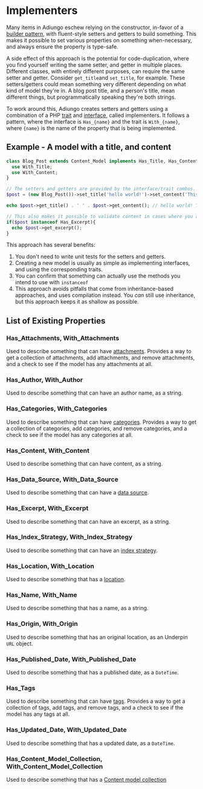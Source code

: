 # Implementers

Many items in Adiungo eschew relying on the constructor, in-favor of
a [builder pattern](https://refactoring.guru/design-patterns/builder), with fluent-style setters and getters to build
something. This makes it possible to set various properties on something when-necessary, and always ensure the property
is type-safe.

A side effect of this approach is the potential for code-duplication, where you find yourself writing the same setter,
and getter in multiple places. Different classes, with entirely different purposes, can require the same setter and
getter. Consider `get_title`and `set_title`, for example. These setters/getters could mean something very different
depending on what kind of model they're in. A blog post title, and a person's title, mean different things, but
programmatically speaking they're both strings.

To work around this, Adiungo creates setters and getters using a combination of a
PHP [trait](https://www.php.net/manual/en/language.oop5.traits.php)
and [interface](https://www.php.net/manual/en/language.oop5.interfaces.php), called implementers. It follows a pattern,
where the interface is `Has_{name}` and the trait is `With_{name}`, where `{name}` is the name of the property that is
being implemented.

## Example - A model with a title, and content

```php
class Blog_Post extends Content_Model implements Has_Title, Has_Content{
  use With_Title;
  use With_Content;
}

// The setters and getters are provided by the interface/trait combos.
$post = (new Blog_Post())->set_title('hello world!')->set_content('This is my first blog post.');

echo $post->get_title() . ' ' . $post->get_content(); // hello world! This is my first blog post.

// This also makes it possible to validate content in cases where you aren't sure if something will have a property
if($post instanceof Has_Excerpt){
  echo $post->get_excerpt();
}
```

This approach has several benefits:

1. You don't need to write unit tests for the setters and getters.
2. Creating a new model is usually as simple as implementing interfaces, and using the corresponding traits.
3. You can confirm that something can actually use the methods you intend to use with `instanceof`
4. This approach avoids pitfalls that come from inheritance-based approaches, and uses compilation instead. You _can_
   still use inheritance, but this approach keeps it as shallow as possible.

## List of Existing Properties

### Has_Attachments, With_Attachments

Used to describe something that can have [attachments](/collections/attachments). Provides a way to get a collection of
attachments, add
attachments, and remove attachments, and a check to see if the model has any attachments at all.

### Has_Author, With_Author

Used to describe something that can have an author name, as a string.

### Has_Categories, With_Categories

Used to describe something that can have [categories](/collections/categories). Provides a way to get a collection of
categories, add
categories, and remove categories, and a check to see if the model has any categories at all.

### Has_Content, With_Content

Used to describe something that can have content, as a string.

### Has_Data_Source, With_Data_Source

Used to describe something that can have a [data source](/data-sources).

### Has_Excerpt, With_Excerpt

Used to describe something that can have an excerpt, as a string.

### Has_Index_Strategy, With_Index_Strategy

Used to describe something that can have an [index strategy](/index-strategies).

### Has_Location, With_Location

Used to describe something that has a [location](/models/location).

### Has_Name, With_Name

Used to describe something that has a name, as a string.

### Has_Origin, With_Origin

Used to describe something that has an original location, as an Underpin `URL` object.

### Has_Published_Date, With_Published_Date

Used to describe something that has a published date, as a `DateTime`.

### Has_Tags

Used to describe something that can have [tags](/collections/tags). Provides a way to get a collection of tags, add
tags, and remove tags, and a check to see if the model has any tags at all.

### Has_Updated_Date, With_Updated_Date

Used to describe something that has a updated date, as a `DateTime`.

### Has_Content_Model_Collection, With_Content_Model_Collection

Used to describe something that has a [Content model collection](/collections/content-models)